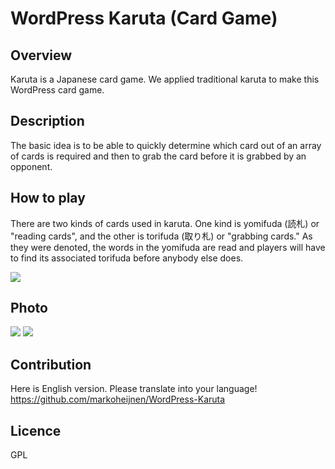 WordPress Karuta (Card Game)
====
## Overview
Karuta is a Japanese card game.
We applied traditional karuta to make this WordPress card game.

## Description
The basic idea is to be able to quickly determine which card out of an array of cards is required and then to grab the card before it is grabbed by an opponent.

## How to play
There are two kinds of cards used in karuta. One kind is yomifuda (読札) or "reading cards", and the other is torifuda (取り札) or "grabbing cards." As they were denoted, the words in the yomifuda are read and players will have to find its associated torifuda before anybody else does.

<img src="/WordCampTokyo2014/karuta--card-game--/img/card-image.gif" />

## Photo
<img src="/WordCampTokyo2014/karuta--card-game--/img/photo01.jpg" />
<img src="/WordCampTokyo2014/karuta--card-game--/img/photo02.jpg" />

## Contribution
Here is English version.
Please translate into your language!
https://github.com/markoheijnen/WordPress-Karuta

## Licence
GPL